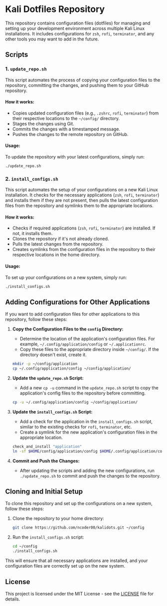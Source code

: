 # Kali Dotfiles Repository

This repository contains configuration files (dotfiles) for managing and setting up your development environment across multiple Kali Linux installations. It includes configurations for `zsh`, `rofi`, `terminator`, and any other tools you may want to add in the future.

## Scripts

### 1. `update_repo.sh`

This script automates the process of copying your configuration files to the repository, committing the changes, and pushing them to your GitHub repository.

#### How it works:
- Copies updated configuration files (e.g., `.zshrc`, `rofi`, `terminator`) from their respective locations to the `~/config/` directory.
- Stages the changes using Git.
- Commits the changes with a timestamped message.
- Pushes the changes to the remote repository on GitHub.

#### Usage:
To update the repository with your latest configurations, simply run:
```bash
./update_repo.sh
```

### 2. `install_configs.sh`

This script automates the setup of your configurations on a new Kali Linux installation. It checks for the necessary applications (`zsh`, `rofi`, `terminator`) and installs them if they are not present, then pulls the latest configuration files from the repository and symlinks them to the appropriate locations.

#### How it works:
- Checks if required applications (`zsh`, `rofi`, `terminator`) are installed. If not, it installs them.
- Clones the repository if it's not already cloned.
- Pulls the latest changes from the repository.
- Creates symlinks from the configuration files in the repository to their respective locations in the home directory.

#### Usage:
To set up your configurations on a new system, simply run:
```bash
./install_configs.sh
```

## Adding Configurations for Other Applications

If you want to add configuration files for other applications to this repository, follow these steps:

1. **Copy the Configuration Files to the `config` Directory:**
   - Determine the location of the application's configuration files. For example, `~/.config/application/config` or `~/.applicationrc`.
   - Copy these files to the appropriate directory inside `~/config/`. If the directory doesn't exist, create it.

   ```bash
   mkdir -p ~/config/application
   cp ~/.config/application/config ~/config/application/
   ```

2. **Update the `update_repo.sh` Script:**
   - Add a new `cp -u` command in the `update_repo.sh` script to copy the application's config files to the repository before committing.

   ```bash
   cp -u ~/.config/application/config ~/config/application/
   ```

3. **Update the `install_configs.sh` Script:**
   - Add a check for the application in the `install_configs.sh` script, similar to the existing checks for `rofi`, `terminator`, etc.
   - Create a symlink for the new application's configuration files in the appropriate location.

   ```bash
   check_and_install "application"
   ln -sf $HOME/config/application/config $HOME/.config/application/config
   ```

4. **Commit and Push the Changes:**
   - After updating the scripts and adding the new configurations, run `./update_repo.sh` to commit and push the changes to the repository.

## Cloning and Initial Setup

To clone this repository and set up the configurations on a new system, follow these steps:

1. Clone the repository to your home directory:
   ```bash
   git clone https://github.com/ncoder00/kalidots.git ~/config
   ```

2. Run the `install_configs.sh` script:
   ```bash
   cd ~/config
   ./install_configs.sh
   ```

This will ensure that all necessary applications are installed, and your configuration files are correctly set up on the new system.

## License
This project is licensed under the MIT License - see the [LICENSE](LICENSE) file for details.
